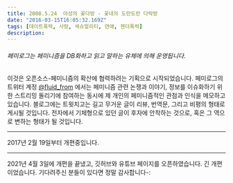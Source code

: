 ```yaml
---
title: 2008.5.24  야성의 꽃다방 - 꽃내의 도란도란 다락방
date: "2016-03-15T16:05:32.169Z"
tags: [데이트폭력, 사랑, 섹슈얼리티, 연애, 젠더폭력]
description: 
---
```


###### 페미로그는 페미니즘을 DB화하고 읽고 말하는 유체에 의해 운영됩니다.

이것은 오픈소스-페미니즘의 확산에 협력하려는 기획으로 시작되었습니다. 페미로그의 트위터 계정 <a href="https://twitter.com/fluid_from">@fluid_from</a> 에서는 페미니즘 관련 논쟁과 이야기, 정보를 이슈화하기 위한 스트리밍 돌리기에 참여하는 동시에 제 개인의 페미니즘적인 관점과 인식을 메모하고 있습니다. 블로그에는 트윗치고는 길고 무거운 글이 리뷰, 번역문, 그리고 비평의 형태로 게시될 것입니다. 전자에서 기체형으로 있던 글이 후자에 안착하는 것으로, 혹은 그 역으로 변하는 형태가 될 것입니다.

---

2017년 2월 19일부터 개편중입니다.

---

2021년 4월 3일에 개편을 끝냈고, 깃허브와 유튜브 페이지를 오픈하였습니다. 긴 개편이었습니다. 기다려주신 분들이 있다면 정말 감사합니다-: 